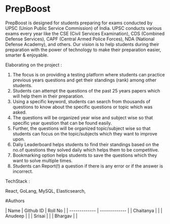 # PrepBoost 

PrepBoost is designed for students preparing for exams conducted by UPSC (Union Public Service Commission) of India. UPSC conducts various exams every year like the CSE (Civil Services Examination), CDS (Combined Defense Services), CAPF (Central Armed Police Forces), NDA (National Defense Academy), and others. Our vision is to help students during their preparation with the power of technology to make their preparation easier, smarter &amp; enjoyable.

Elaborating on the project : 

1. The focus is on providing a testing platform where students can practice previous years questions and get their standings (rank) among other students. 
2. Students can attempt the questions of the past 25 years papers which will help them in their preparation.
3. Using a specific keyword, students can search from thousands of questions to know about the specific questions or topic which was asked.
4. The questions will be organized year wise and subject wise so that specific year question that can be found easily.
5. Further, the questions will be organized topic/subject wise so that students can focus on the topic/subjects which they want to improve upon.
6. Daliy Leaderboard helps students to find their standings based on the no.of questions they solved daily which helps them to be competitive.
7. Bookmarking option helps students to save the questions which they want to solve multiple times.
8. Students can Report(!) a question if there is any error or if the answer is incorrect.

TechStack :

React, GoLang, MySQL, Elasticsearch,  

#Authors

| Name  | Github ID | Roll No |
| ------------- | ------------- |
| Chaitanya  |   |
| Anudeep  |  |
| Srisai  |  |
| Bhargav  |   |
